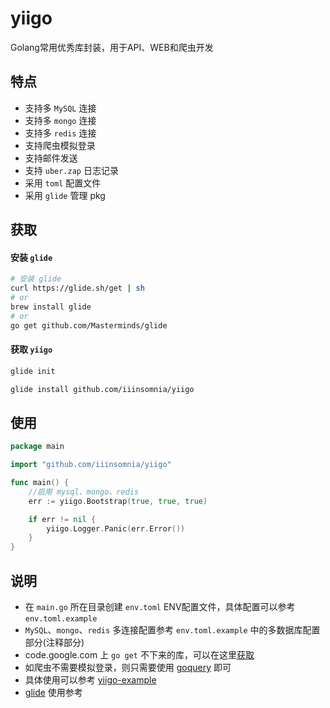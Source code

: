 # yiigo
Golang常用优秀库封装，用于API、WEB和爬虫开发

## 特点

* 支持多 `MySQL` 连接
* 支持多 `mongo` 连接
* 支持多 `redis` 连接
* 支持爬虫模拟登录
* 支持邮件发送
* 支持 `uber.zap` 日志记录
* 采用 `toml` 配置文件
* 采用 `glide` 管理 pkg

## 获取

#### 安装 `glide`

```sh
# 安装 glide
curl https://glide.sh/get | sh
# or
brew install glide
# or
go get github.com/Masterminds/glide
```

#### 获取 `yiigo`

```sh
glide init

glide install github.com/iiinsomnia/yiigo
```

## 使用

```go
package main

import "github.com/iiinsomnia/yiigo"

func main() {
    //启用 mysql、mongo、redis
    err := yiigo.Bootstrap(true, true, true)

    if err != nil {
        yiigo.Logger.Panic(err.Error())
    }
}
```

## 说明
* 在 `main.go` 所在目录创建 `env.toml` ENV配置文件，具体配置可以参考 `env.toml.example`
* `MySQL`、`mongo`、`redis` 多连接配置参考 `env.toml.example` 中的多数据库配置部分(注释部分)
* code.google.com 上 `go get` 不下来的库，可以在这里[获取](https://github.com/golang)
* 如爬虫不需要模拟登录，则只需要使用 [goquery](https://github.com/PuerkitoBio/goquery) 即可
* 具体使用可以参考 [yiigo-example](https://github.com/IIInsomnia/yiigo-example)
* [glide](https://glide.sh) 使用参考